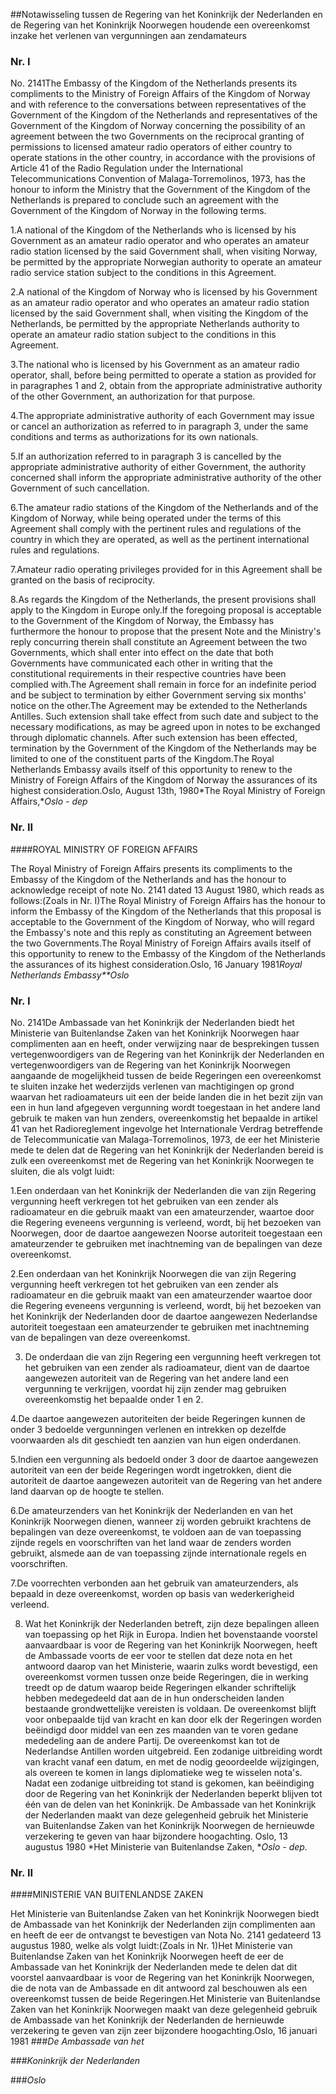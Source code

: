 <meta http-equiv='Content-Type' content='text/html; charset=utf-8' />

##Notawisseling tussen de Regering van het Koninkrijk der Nederlanden en de Regering van het Koninkrijk Noorwegen houdende een overeenkomst inzake het verlenen van vergunningen aan zendamateurs

### Nr.  I  

No. 2141The Embassy of the Kingdom of the Netherlands presents its compliments to the Ministry of Foreign Affairs of the Kingdom of Norway and with reference to the conversations between representatives of the Government of the Kingdom of the Netherlands and representatives of the Government of the Kingdom of Norway concerning the possibility of an agreement between the two Governments on the reciprocal granting of permissions to licensed amateur radio operators of either country to operate stations in the other country, in accordance with the provisions of Article 41 of the Radio Regulation under the International Telecommunications Convention of Malaga-Torremolinos, 1973, has the honour to inform the Ministry that the Government of the Kingdom of the Netherlands is prepared to conclude such an agreement with the Government of the Kingdom of Norway in the following terms.

1.A national of the Kingdom of the Netherlands who is licensed by his Government as an amateur radio operator and who operates an amateur radio station licensed by the said Government shall, when visiting Norway, be permitted by the appropriate Norwegian authority to operate an amateur radio service station subject to the conditions in this Agreement.

2.A national of the Kingdom of Norway who is licensed by his Government as an amateur radio operator and who operates an amateur radio station licensed by the said Government shall, when visiting the Kingdom of the Netherlands, be permitted by the appropriate Netherlands authority to operate an amateur radio station subject to the conditions in this Agreement.

3.The national who is licensed by his Government as an amateur radio operator, shall, before being permitted to operate a station as provided for in paragraphes 1 and 2, obtain from the appropriate administrative authority of the other Government, an authorization for that purpose.

4.The appropriate administrative authority of each Government may issue or cancel an authorization as referred to in paragraph 3, under the same conditions and terms as authorizations for its own nationals.

5.If an authorization referred to in paragraph 3 is cancelled by the appropriate administrative authority of either Government, the authority concerned shall inform the appropriate administrative authority of the other Government of such cancellation.

6.The amateur radio stations of the Kingdom of the Netherlands and of the Kingdom of Norway, while being operated under the terms of this Agreement shall comply with the pertinent rules and regulations of the country in which they are operated, as well as the pertinent international rules and regulations.

7.Amateur radio operating privileges provided for in this Agreement shall be granted on the basis of reciprocity.

8.As regards the Kingdom of the Netherlands, the present provisions shall apply to the Kingdom in Europe only.If the foregoing proposal is acceptable to the Government of the Kingdom of Norway, the Embassy has furthermore the honour to propose that the present Note and the Ministry's reply concurring therein shall constitute an Agreement between the two Governments, which shall enter into effect on the date that both Governments have communicated each other in writing that the constitutional requirements in their respective countries have been complied with.The Agreement shall remain in force for an indefinite period and be subject to termination by either Government serving six months' notice on the other.The Agreement may be extended to the Netherlands Antilles. Such extension shall take effect from such date and subject to the necessary modifications, as may be agreed upon in notes to be exchanged through diplomatic channels. After such extension has been effected, termination by the Government of the Kingdom of the Netherlands may be limited to one of the constituent parts of the Kingdom.The Royal Netherlands Embassy avails itself of this opportunity to renew to the Ministry of Foreign Affairs of the Kingdom of Norway the assurances of its highest consideration.Oslo, August 13th, 1980*The Royal Ministry of Foreign Affairs,**Oslo - dep*

### Nr.  II  

####ROYAL MINISTRY OF FOREIGN AFFAIRS

The Royal Ministry of Foreign Affairs presents its compliments to the Embassy of the Kingdom of the Netherlands and has the honour to acknowledge receipt of note No. 2141 dated 13 August 1980, which reads as follows:(Zoals in Nr. I)The Royal Ministry of Foreign Affairs has the honour to inform the Embassy of the Kingdom of the Netherlands that this proposal is acceptable to the Government of the Kingdom of Norway, who will regard the Embassy's note and this reply as constituting an Agreement between the two Governments.The Royal Ministry of Foreign Affairs avails itself of this opportunity to renew to the Embassy of the Kingdom of the Netherlands the assurances of its highest consideration.Oslo, 16 January 1981*Royal Netherlands Embassy**Oslo*

### Nr.  I  

No. 2141De Ambassade van het Koninkrijk der Nederlanden biedt het Ministerie van Buitenlandse Zaken van het Koninkrijk Noorwegen haar complimenten aan en heeft, onder verwijzing naar de besprekingen tussen vertegenwoordigers van de Regering van het Koninkrijk der Nederlanden en vertegenwoordigers van de Regering van het Koninkrijk Noorwegen aangaande de mogelijkheid tussen de beide Regeringen een overeenkomst te sluiten inzake het wederzijds verlenen van machtigingen op grond waarvan het radioamateurs uit een der beide landen die in het bezit zijn van een in hun land afgegeven vergunning wordt toegestaan in het andere land gebruik te maken van hun zenders, overeenkomstig het bepaalde in artikel 41 van het Radioreglement ingevolge het Internationale Verdrag betreffende de Telecommunicatie van Malaga-Torremolinos, 1973, de eer het Ministerie mede te delen dat de Regering van het Koninkrijk der Nederlanden bereid is zulk een overeenkomst met de Regering van het Koninkrijk Noorwegen te sluiten, die als volgt luidt: 

1.Een onderdaan van het Koninkrijk der Nederlanden die van zijn Regering vergunning heeft verkregen tot het gebruiken van een zender als radioamateur en die gebruik maakt van een amateurzender, waartoe door die Regering eveneens vergunning is verleend, wordt, bij het bezoeken van Noorwegen, door de daartoe aangewezen Noorse autoriteit toegestaan een amateurzender te gebruiken met inachtneming van de bepalingen van deze overeenkomst. 

2.Een onderdaan van het Koninkrijk Noorwegen die van zijn Regering vergunning heeft verkregen tot het gebruiken van een zender als radioamateur en die gebruik maakt van een amateurzender waartoe door die Regering eveneens vergunning is verleend, wordt, bij het bezoeken van het Koninkrijk der Nederlanden door de daartoe aangewezen Nederlandse autoriteit toegestaan een amateurzender te gebruiken met inachtneming van de bepalingen van deze overeenkomst.

3. De onderdaan die van zijn Regering een vergunning heeft verkregen tot het gebruiken van een zender als radioamateur, dient van de daartoe aangewezen autoriteit van de Regering van het andere land een vergunning te verkrijgen, voordat hij zijn zender mag gebruiken overeenkomstig het bepaalde onder 1 en 2. 

4.De daartoe aangewezen autoriteiten der beide Regeringen kunnen de onder 3 bedoelde vergunningen verlenen en intrekken op dezelfde voorwaarden als dit geschiedt ten aanzien van hun eigen onderdanen.

5.Indien een vergunning als bedoeld onder 3 door de daartoe aangewezen autoriteit van een der beide Regeringen wordt ingetrokken, dient die autoriteit de daartoe aangewezen autoriteit van de Regering van het andere land daarvan op de hoogte te stellen. 

6.De amateurzenders van het Koninkrijk der Nederlanden en van het Koninkrijk Noorwegen dienen, wanneer zij worden gebruikt krachtens de bepalingen van deze overeenkomst, te voldoen aan de van toepassing zijnde regels en voorschriften van het land waar de zenders worden gebruikt, alsmede aan de van toepassing zijnde internationale regels en voorschriften. 

7.De voorrechten verbonden aan het gebruik van amateurzenders, als bepaald in deze overeenkomst, worden op basis van wederkerigheid verleend.

8. Wat het Koninkrijk der Nederlanden betreft, zijn deze bepalingen alleen van toepassing op het Rijk in Europa. Indien het bovenstaande voorstel aanvaardbaar is voor de Regering van het Koninkrijk Noorwegen, heeft de Ambassade voorts de eer voor te stellen dat deze nota en het antwoord daarop van het Ministerie, waarin zulks wordt bevestigd, een overeenkomst vormen tussen onze beide Regeringen, die in werking treedt op de datum waarop beide Regeringen elkander schriftelijk hebben medegedeeld dat aan de in hun onderscheiden landen bestaande grondwettelijke vereisten is voldaan. De overeenkomst blijft voor onbepaalde tijd van kracht en kan door elk der Regeringen worden beëindigd door middel van een zes maanden van te voren gedane mededeling aan de andere Partij. De overeenkomst kan tot de Nederlandse Antillen worden uitgebreid. Een zodanige uitbreiding wordt van kracht vanaf een datum, en met de nodig geoordeelde wijzigingen, als overeen te komen in langs diplomatieke weg te wisselen nota's. Nadat een zodanige uitbreiding tot stand is gekomen, kan beëindiging door de Regering van het Koninkrijk der Nederlanden beperkt blijven tot één van de delen van het Koninkrijk. De Ambassade van het Koninkrijk der Nederlanden maakt van deze gelegenheid gebruik het Ministerie van Buitenlandse Zaken van het Koninkrijk Noorwegen de hernieuwde verzekering te geven van haar bijzondere hoogachting. Oslo, 13 augustus 1980 *Het Ministerie van Buitenlandse Zaken, **Oslo - dep.*

### Nr.  II  

####MINISTERIE VAN BUITENLANDSE ZAKEN

Het Ministerie van Buitenlandse Zaken van het Koninkrijk Noorwegen biedt de Ambassade van het Koninkrijk der Nederlanden zijn complimenten aan en heeft de eer de ontvangst te bevestigen van Nota No. 2141 gedateerd 13 augustus 1980, welke als volgt luidt:(Zoals in Nr. 1)Het Ministerie van Buitenlandse Zaken van het Koninkrijk Noorwegen heeft de eer de Ambassade van het Koninkrijk der Nederlanden mede te delen dat dit voorstel aanvaardbaar is voor de Regering van het Koninkrijk Noorwegen, die de nota van de Ambassade en dit antwoord zal beschouwen als een overeenkomst tussen de beide Regeringen.Het Ministerie van Buitenlandse Zaken van het Koninkrijk Noorwegen maakt van deze gelegenheid gebruik de Ambassade van het Koninkrijk der Nederlanden de hernieuwde verzekering te geven van zijn zeer bijzondere hoogachting.Oslo, 16 januari 1981
###*De Ambassade van het* 

###*Koninkrijk der Nederlanden* 

###*Oslo* 

